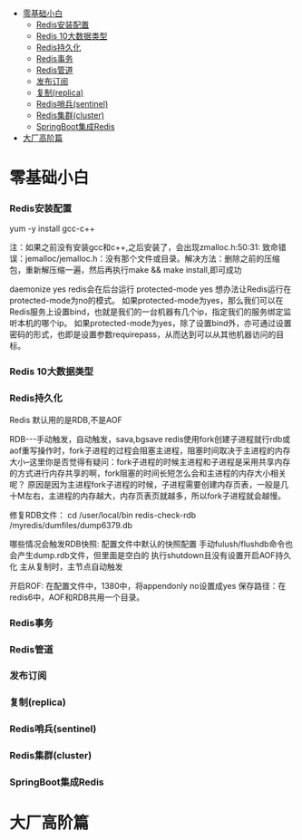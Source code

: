 - [零基础小白](#零基础小白)
    - [Redis安装配置](#redis安装配置)
    - [Redis 10大数据类型](#redis-10大数据类型)
    - [Redis持久化](#redis持久化)
    - [Redis事务](#redis事务)
    - [Redis管道](#redis管道)
    - [发布订阅](#发布订阅)
    - [复制(replica)](#复制replica)
    - [Redis哨兵(sentinel)](#redis哨兵sentinel)
    - [Redis集群(cluster)](#redis集群cluster)
    - [SpringBoot集成Redis](#springboot集成redis)
- [大厂高阶篇](#大厂高阶篇)

# 零基础小白

### Redis安装配置
yum -y install gcc-c++

注：如果之前没有安装gcc和c++,之后安装了，会出现zmalloc.h:50:31: 致命错误：jemalloc/jemalloc.h：没有那个文件或目录。解决方法：删除之前的压缩包，重新解压缩一遍，然后再执行make && make install,即可成功

daemonize yes           redis会在后台运行
protected-mode yes
想办法让Redis运行在protected-mode为no的模式。
如果protected-mode为yes，那么我们可以在Redis服务上设置bind，也就是我们的一台机器有几个ip，指定我们的服务绑定监听本机的哪个ip。
如果protected-mode为yes，除了设置bind外，亦可通过设置密码的形式，也即是设置参数requirepass，从而达到可以从其他机器访问的目标。


### Redis 10大数据类型




### Redis持久化
Redis 默认用的是RDB,不是AOF

RDB---手动触发，自动触发，sava,bgsave
redis使用fork创建子进程就行rdb或aof重写操作时，fork子进程的过程会阻塞主进程，阻塞时间取决于主进程的内存大小–这里你是否觉得有疑问：fork子进程的时候主进程和子进程是采用共享内存的方式进行内存共享的啊，fork阻塞的时间长短怎么会和主进程的内存大小相关呢？
原因是因为主进程fork子进程的时候，子进程需要创建内存页表，一般是几十M左右，主进程的内存越大，内存页表页就越多，所以fork子进程就会越慢。


修复RDB文件：
    cd /user/local/bin
    redis-check-rdb /myredis/dumfiles/dump6379.db

哪些情况会触发RDB快照:
    配置文件中默认的快照配置
    手动fulush/flushdb命令也会产生dump.rdb文件，但里面是空白的
    执行shutdown且没有设置开启AOF持久化
    主从复制时，主节点自动触发

开启ROF:
    在配置文件中，1380中，将appendonly no设置成yes
    保存路径：在redis6中，AOF和RDB共用一个目录。
 


### Redis事务




### Redis管道




### 发布订阅



### 复制(replica)


### Redis哨兵(sentinel)



### Redis集群(cluster)



### SpringBoot集成Redis












# 大厂高阶篇